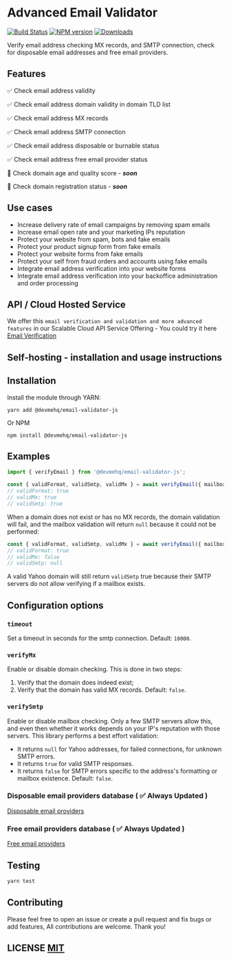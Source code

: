 # Advanced Email Validator 
[![Build Status](https://github.com/devmehq/email-validator-js/actions/workflows/ci.yml/badge.svg)](https://github.com/devmehq/email-validator-js/actions/workflows/ci.yml)
[![NPM version](https://img.shields.io/npm/v/@devmehq/email-validator-js.svg)](https://www.npmjs.com/package/@devmehq/email-validator-js)
[![Downloads](https://img.shields.io/npm/dm/@devmehq/email-validator-js.svg)](https://www.npmjs.com/package/@devmehq/email-validator-js)

Verify email address checking MX records, and SMTP connection, check for disposable email addresses and free email providers.

## Features
✅ Check email address validity

✅ Check email address domain validity in domain TLD list

✅ Check email address MX records

✅ Check email address SMTP connection

✅ Check email address disposable or burnable status

✅ Check email address free email provider status

🚨 Check domain age and quality score - _**soon**_

🚨 Check domain registration status - _**soon**_

## Use cases
- Increase delivery rate of email campaigns by removing spam emails
- Increase email open rate and your marketing IPs reputation
- Protect your website from spam, bots and fake emails
- Protect your product signup form from fake emails
- Protect your website forms from fake emails
- Protect your self from fraud orders and accounts using fake emails
- Integrate email address verification into your website forms
- Integrate email address verification into your backoffice administration and order processing


## API / Cloud Hosted Service
We offer this `email verification and validation and more advanced features` in our Scalable Cloud API Service Offering - You could try it here [Email Verification](https://dev.me/products/email)


## Self-hosting - installation and usage instructions

## Installation
Install the module through YARN:
```yarn
yarn add @devmehq/email-validator-js
```
Or NPM
```npm
npm install @devmehq/email-validator-js
```

## Examples
```typescript
import { verifyEmail } from '@devmehq/email-validator-js';

const { validFormat, validSmtp, validMx } = await verifyEmail({ mailbox: 'foo@email.com', verifyMx: true, verifySmtp: true, timeout: 3000 });
// validFormat: true
// validMx: true
// validSmtp: true
```

When a domain does not exist or has no MX records, the domain validation will fail, and the mailbox validation will return `null` because it could not be performed:

```typescript
const { validFormat, validSmtp, validMx } = await verifyEmail({ mailbox: 'foo@bad-domain.com', verifyMx: true, verifySmtp: true, timeout: 3000 });
// validFormat: true
// validMx: false
// validSmtp: null
```

A valid Yahoo domain will still return `validSmtp` true because their SMTP servers do not allow verifying if a mailbox exists.

## Configuration options
### `timeout`
Set a timeout in seconds for the smtp connection. Default: `10000`.
### `verifyMx`
Enable or disable domain checking. This is done in two steps:
1. Verify that the domain does indeed exist;
2. Verify that the domain has valid MX records.
Default: `false`.
### `verifySmtp`
Enable or disable mailbox checking. Only a few SMTP servers allow this, and even then whether it works depends on your IP's reputation with those servers. This library performs a best effort validation:
* It returns `null` for Yahoo addresses, for failed connections, for unknown SMTP errors.
* It returns `true` for valid SMTP responses.
* It returns `false` for SMTP errors specific to the address's formatting or mailbox existence.
Default: `false`.

### Disposable email providers database ( ✅ Always Updated )
[Disposable email providers](./src/disposable-email-providers.json)

### Free email providers database  ( ✅ Always Updated )
[Free email providers](./src/free-email-providers.json)

## Testing
```bash
yarn test
```

## Contributing
Please feel free to open an issue or create a pull request and fix bugs or add features, All contributions are welcome. Thank you!

## LICENSE [MIT](LICENSE.md)
